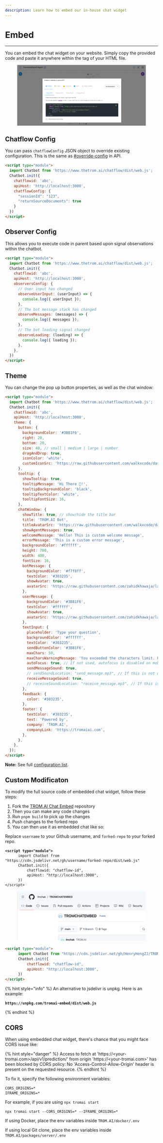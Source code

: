 ```yaml
---
description: Learn how to embed our in-house chat widget
---
```


# Embed

***

You can embed the chat widget on your website. Simply copy the provided code and paste it anywhere within the tag of your HTML file.

<figure><img src="../.gitbook/assets/image (8) (2) (1) (1).png" alt=""><figcaption></figcaption></figure>


## Chatflow Config

You can pass `chatflowConfig` JSON object to override existing configuration. This is the same as [#override-config](api.md#override-config "mention") in API.

```html
<script type="module">
  import Chatbot from 'https://www.thetrom.ai/chatflow/dist/web.js';
  Chatbot.init({
    chatflowid: 'abc',
    apiHost: 'http://localhost:3000',
    chatflowConfig: {
      "sessionId": "123",
      "returnSourceDocuments": true
    }
  })
</script>
```

## Observer Config

This allows you to execute code in parent based upon signal observations within the chatbot.

```html
<script type="module">
  import Chatbot from 'https://www.thetrom.ai/chatflow/dist/web.js';
  Chatbot.init({
    chatflowid: 'abc',
    apiHost: 'http://localhost:3000',
    observersConfig: {
      // User input has changed
      observeUserInput: (userInput) => {
        console.log({ userInput });
      },
      // The bot message stack has changed
      observeMessages: (messages) => {
        console.log({ messages });
      },
      // The bot loading signal changed
      observeLoading: (loading) => {
        console.log({ loading });
      },
    },
  })
</script>
```

## Theme

You can change the pop up button properties, as well as the chat window:

```html
<script type="module">
  import Chatbot from 'https://www.thetrom.ai/chatflow/dist/web.js';
  Chatbot.init({
    chatflowid: 'abc',
    apiHost: 'http://localhost:3000',
    theme: {
      button: {
        backgroundColor: '#3B81F6',
        right: 20,
        bottom: 20,
        size: 48, // small | medium | large | number
        dragAndDrop: true,
        iconColor: 'white',
        customIconSrc: 'https://raw.githubusercontent.com/walkxcode/dashboard-icons/main/svg/google-messages.svg',
      },
      tooltip: {
        showTooltip: true,
        tooltipMessage: 'Hi There 👋!',
        tooltipBackgroundColor: 'black',
        tooltipTextColor: 'white',
        tooltipFontSize: 16,
      },
      chatWindow: {
        showTitle: true, // show/hide the title bar
        title: 'TROM.AI Bot',
        titleAvatarSrc: 'https://raw.githubusercontent.com/walkxcode/dashboard-icons/main/svg/google-messages.svg',
        showAgentMessages: true,
        welcomeMessage: 'Hello! This is custom welcome message',
        errorMessage: 'This is a custom error message',
        backgroundColor: '#ffffff',
        height: 700,
        width: 400,
        fontSize: 16,
        botMessage: {
          backgroundColor: '#f7f8ff',
          textColor: '#303235',
          showAvatar: true,
          avatarSrc: 'https://raw.githubusercontent.com/zahidkhawaja/langchain-chat-nextjs/main/public/parroticon.png',
        },
        userMessage: {
          backgroundColor: '#3B81F6',
          textColor: '#ffffff',
          showAvatar: true,
          avatarSrc: 'https://raw.githubusercontent.com/zahidkhawaja/langchain-chat-nextjs/main/public/usericon.png',
        },
        textInput: {
          placeholder: 'Type your question',
          backgroundColor: '#ffffff',
          textColor: '#303235',
          sendButtonColor: '#3B81F6',
          maxChars: 50,
          maxCharsWarningMessage: 'You exceeded the characters limit. Please input less than 50 characters.',
          autoFocus: true, // If not used, autofocus is disabled on mobile and enabled on desktop. true enables it on both, false disables it on both.
          sendMessageSound: true,
          // sendSoundLocation: "send_message.mp3", // If this is not used, the default sound effect will be played if sendSoundMessage is true.
          receiveMessageSound: true,
          // receiveSoundLocation: "receive_message.mp3", // If this is not used, the default sound effect will be played if receiveSoundMessage is true.
        },
        feedback: {
          color: '#303235',
        },
        footer: {
          textColor: '#303235',
          text: 'Powered by',
          company: 'TROM.AI',
          companyLink: 'https://tromaiai.com',
        },
      },
    },
  });
</script>
```

**Note:** See full [configuration list](https://github.com/TROM.AI/TROM.AIChatEmbed#configuration).

## Custom Modificaton

To modify the full source code of embedded chat widget, follow these steps:

1. Fork the [TROM.AI Chat Embed](https://github.com/TROM.AI/TROM.AIChatEmbed) repository
2. Then you can make any code changes
3. Run `pnpm build` to pick up the changes
4. Push changes to the forked repo
5. You can then use it as embedded chat like so:

Replace `username` to your Github username, and `forked-repo` to your forked repo.

<pre class="language-html"><code class="lang-html"><strong>&#x3C;script type="module">
</strong>      import Chatbot from "https://cdn.jsdelivr.net/gh/username/forked-repo/dist/web.js"
      Chatbot.init({
          chatflowid: "chatflow-id",
          apiHost: "http://localhost:3000",
      })
&#x3C;/script>
</code></pre>

<figure><img src="../.gitbook/assets/image (1) (1) (2).png" alt="" width="563"><figcaption></figcaption></figure>

```html
<script type="module">
      import Chatbot from "https://cdn.jsdelivr.net/gh/HenryHengZJ/TROM.AIChatEmbed-Test/dist/web.js"
      Chatbot.init({
          chatflowid: "chatflow-id",
          apiHost: "http://localhost:3000",
      })
</script>
```

{% hint style="info" %}
An alternative to jsdelivr is unpkg. Here is an example:

<pre><code><strong>https://unpkg.com/tromai-embed/dist/web.js
</strong></code></pre>
{% endhint %}

## CORS

When using embedded chat widget, there's chance that you might face CORS issue like:

{% hint style="danger" %}
Access to fetch at 'https://\<your-tromai.com>/api/v1/prediction/' from origin 'https://\<your-tromai.com>' has been blocked by CORS policy: No 'Access-Control-Allow-Origin' header is present on the requested resource.
{% endhint %}

To fix it, specify the following environment variables:

```
CORS_ORIGINS=*
IFRAME_ORIGINS=*
```

For example, if you are using `npx tromai start`

```
npx tromai start --CORS_ORIGINS=* --IFRAME_ORIGINS=*
```

If using Docker, place the env variables inside `TROM.AI/docker/.env`

If using local Git clone, place the env variables inside `TROM.AI/packages/server/.env`

#
